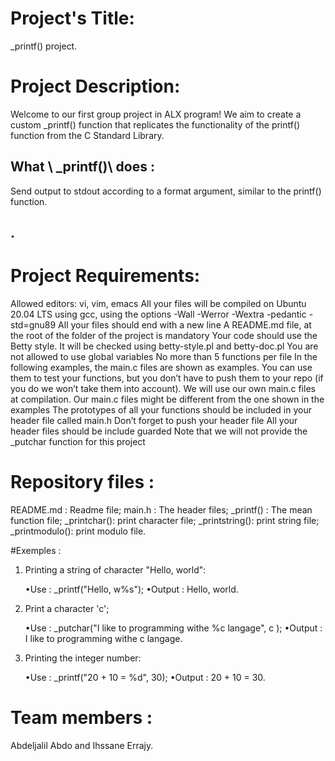 # Project's Title:
_printf() project.

# Project Description:
Welcome to our first group project in ALX program! We aim to create a custom _printf() function that replicates the functionality of the printf() function from the C Standard Library.

 ## What \ _printf()\ does :
 Send output to stdout according to a format argument, similar to the printf() function.

 ##

 ## .

# Project Requirements:
Allowed editors: vi, vim, emacs
All your files will be compiled on Ubuntu 20.04 LTS using gcc, using the options -Wall -Werror -Wextra -pedantic -std=gnu89
All your files should end with a new line
A README.md file, at the root of the folder of the project is mandatory
Your code should use the Betty style. It will be checked using betty-style.pl and betty-doc.pl
You are not allowed to use global variables
No more than 5 functions per file
In the following examples, the main.c files are shown as examples. You can use them to test your functions, but you don’t have to push them to your repo (if you do we won’t take them into account). We will use our own main.c files at compilation. Our main.c files might be different from the one shown in the examples
The prototypes of all your functions should be included in your header file called main.h
Don’t forget to push your header file
All your header files should be include guarded
Note that we will not provide the _putchar function for this project

# Repository files :
README.md : Readme file;
main.h : The header files;
_printf() : The mean function file;
_printchar(): print character file;
_printstring(): print string file;
_printmodulo(): print modulo file.

#Exemples :
1. Printing a string of character "Hello, world":

	•Use : _printf("Hello, w%s");
	•Output : Hello, world.
2. Print a character 'c';

	•Use : _putchar("I like to programming withe %c langage", c );
	•Output : I like to programming withe c langage.

3. Printing the integer number:

	•Use : _printf("20 + 10 = %d", 30);
	•Output : 20 + 10 = 30.

# Team members :
Abdeljalil Abdo and Ihssane Errajy.

